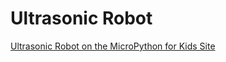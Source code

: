 # Ultrasonic Robot

[Ultrasonic Robot on the MicroPython for Kids Site](https://www.coderdojotc.org/micropython/kits/maker-pi-rp2040-robot/11-ping-lab/)